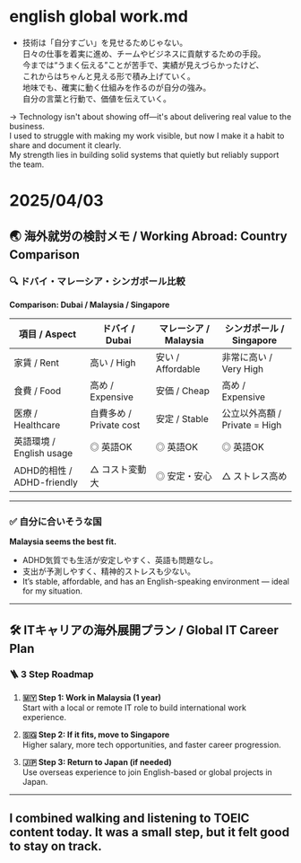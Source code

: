 # english global work.md

- 技術は「自分すごい」を見せるためじゃない。  
  日々の仕事を着実に進め、チームやビジネスに貢献するための手段。  
  今までは“うまく伝える”ことが苦手で、実績が見えづらかったけど、  
  これからはちゃんと見える形で積み上げていく。  
  地味でも、確実に動く仕組みを作るのが自分の強み。  
  自分の言葉と行動で、価値を伝えていく。
    
→ Technology isn't about showing off—it's about delivering real value to the business.  
   I used to struggle with making my work visible, but now I make it a habit to share and document it clearly.  
   My strength lies in building solid systems that quietly but reliably support the team.


# 2025/04/03
## 🌏 海外就労の検討メモ / Working Abroad: Country Comparison  

### 🔍 ドバイ・マレーシア・シンガポール比較  
**Comparison: Dubai / Malaysia / Singapore**

| 項目 / Aspect              | ドバイ / Dubai         | マレーシア / Malaysia        | シンガポール / Singapore     |
|---------------------------|------------------------|-------------------------------|-------------------------------|
| 家賃 / Rent               | 高い / High            | 安い / Affordable             | 非常に高い / Very High        |
| 食費 / Food               | 高め / Expensive       | 安価 / Cheap                  | 高め / Expensive              |
| 医療 / Healthcare         | 自費多め / Private cost | 安定 / Stable                 | 公立以外高額 / Private = High |
| 英語環境 / English usage  | ◎ 英語OK               | ◎ 英語OK                      | ◎ 英語OK                      |
| ADHD的相性 / ADHD-friendly | △ コスト変動大         | ◎ 安定・安心                  | △ ストレス高め                |

---

### ✅ 自分に合いそうな国  
**Malaysia seems the best fit.**  
- ADHD気質でも生活が安定しやすく、英語も問題なし。  
- 支出が予測しやすく、精神的ストレスも少ない。  
- It’s stable, affordable, and has an English-speaking environment — ideal for my situation.

---

## 🛠 ITキャリアの海外展開プラン / Global IT Career Plan  

### 🪜 3 Step Roadmap  

1. **🇲🇾 Step 1: Work in Malaysia (1 year)**  
   Start with a local or remote IT role to build international work experience.  

2. **🇸🇬 Step 2: If it fits, move to Singapore**  
   Higher salary, more tech opportunities, and faster career progression.  

3. **🇯🇵 Step 3: Return to Japan (if needed)**  
   Use overseas experience to join English-based or global projects in Japan.  

---

I combined walking and listening to TOEIC content today.
It was a small step, but it felt good to stay on track.
---